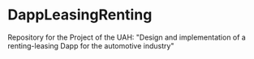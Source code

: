# DappLeasingRenting
Repository for the Project of the UAH: "Design and implementation of a renting-leasing Dapp for the automotive industry"
